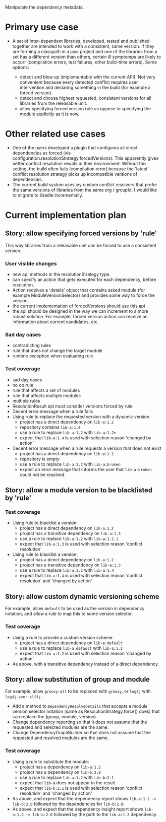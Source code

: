 Manipulate the dependency metadata.

# Primary use case

- A set of inter-dependent libraries, developed, tested and published together are intended to work with a consistent, same version. If they are forming a classpath in a java project and one of the libraries from a set has a different version than others, certain ill symptomps are likely to occurr (compilation errors, test failures, other build-time errors). Some options:

    - detect and blow up (implementable with the current API). Not very convenient because every detected conflict requires user intervention and declaring something in the build (for example a forced version).
    - detect and choose highest requested, consistent versions for all libraries from the releasable unit.
    - allow specifying forced version rule as oppose to specifying the module explicitly as it is now.
		
# Other related use cases

- One of the users developed a plugin that configures all direct dependencies as forced (via configuration.resolutionStrategy.forcedVersions). This apparently gives better conflict resolution results in their environment. Without this setting, the build often fails (compilation error) because the 'latest' conflict resolution strategy picks up incompatible versions of dependencies.
- The current build system uses ivy custom conflict resolvers that prefer the same versions of libraries from the same org / groupId. I would like to migrate to Gradle incrementally.

# Current implementation plan

## Story: allow specifying forced versions by 'rule'

This way libraries from a releasable unit can be forced to use a consistent version.

### User visible changes

- new api methods in the resolutionStrategy type.
- can specify an action that gets executed for each dependency, before resolution.
- Action receives a 'details' object that contains asked module (for example ModuleVersionSelector)
 and provides some way to force the version.
- the current implementation of forcedVersions should use this api
- the api should be designed in the way we can increment to a more robust solution. For example, forced version action can receive an information about current candidates, etc.

### Sad day cases

- contradicting rules
- rule that does not change the target module
- runtime exception when evaluating rule

### Test coverage

- sad day cases
- no op rule
- rule that affects a set of modules
- rule that affects multiple modules
- multiple rules
- ResolutionResult api must consider versions forced by rule
- Decent error message when a rule fails
- Using rule to replace the requested version with a dynamic version
    - project has a direct dependency on `lib-a:1.2`
    - repository contains `lib-a:1.4`
    - use a rule to replace `lib-a:1.2` with `lib-a:1.2+`
    - expect that `lib-a:1.4` is used with selection reason 'changed by action'
- Decent error message when a rule requests a version that does not exist
    - project has a direct dependency on `lib-a:1.2`
    - repository is empty
    - use a rule to replace `lib-a:1.2` with `lib-a:broken`
    - expect an error message that informs the user that `lib-a:broken` could not be resolved

## Story: allow a module version to be blacklisted by 'rule'

### Test coverage

- Using rule to blacklist a version:
    - project has a direct dependency on `lib-a:1.2`
    - project has a transitive dependency on `lib-a:1.3`
    - use a rule to replace `lib-a:1.2` with `lib-a-1.2.1`
    - expect that `lib-a:1.3` is used with selection reason 'conflict resolution'
- Using rule to blacklist a version:
    - project has a direct dependency on `lib-a:1.2`
    - project has a transitive dependency on `lib-a:1.3`
    - use a rule to replace `lib-a:1.2` with `lib-a-1.4`
    - expect that `lib-a:1.4` is used with selection reason 'conflict resolution' and 'changed by action'

## Story: allow custom dynamic versioning scheme

For example, allow `default` to be used as the version in dependency notation, and allow a rule to map this to some version selector.

### Test coverage

- Using a rule to provide a custom version scheme
    - project has a direct dependency on `lib-a:default`
    - use a rule to replace `lib-a:default` with `lib-a:1.2`
    - expect that `lib-a:1.2` is used with selection reason 'changed by action'
- As above, with a transitive dependency instead of a direct dependency.

## Story: allow substitution of group and module

For example, allow `groovy-all` to be replaced with `groovy`, or `log4j` with `log4j-over-slf4j`.

- Add a method to `DependencyResolveDetails` that accepts a module version selector notation (same as ResolutionStrategy.force() does) that can replace the (group, module, version).
- Change dependency reporting so that it does not assume that the requested and selected modules are the same.
- Change DependencyGraphBuilder so that does not assume that the requested and resolved modules are the same.

### Test coverage

- Using a rule to substitute the module:
    - project has a dependency on `lib-a:1.2`
    - project has a dependency on `lib-b:2.0`
    - use a rule to replace `lib-a:1.2` with `lib-b:2.1`
    - expect that `lib-a` does not appear in the result
    - expect that `lib-b:2.1` is used with selection reason 'conflict resolution' and 'changed by action'
- As above, and expect that the dependency report shows `lib-a:1.2 -> lib-b:2.0` followed by the dependencies for `lib-b:2.0`.
- As above, and expect that the dependency insight report shows `lib-a:1.2 -> lib-b:2.0` followed by the path to the `lib-a:1.2` dependency.
